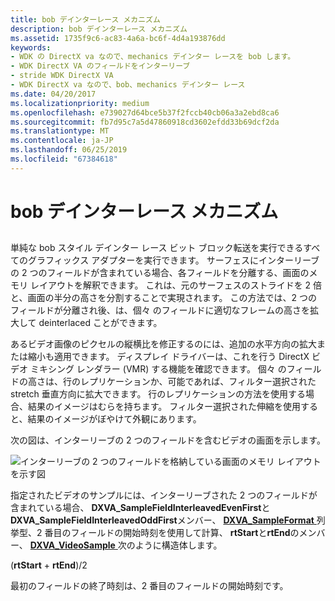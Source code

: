```yaml
---
title: bob デインターレース メカニズム
description: bob デインターレース メカニズム
ms.assetid: 1735f9c6-ac83-4a6a-bc6f-4d4a193876dd
keywords:
- WDK の DirectX va なので、mechanics デインター レースを bob します。
- WDK DirectX VA のフィールドをインターリーブ
- stride WDK DirectX VA
- WDK DirectX va なので、bob、mechanics デインター レース
ms.date: 04/20/2017
ms.localizationpriority: medium
ms.openlocfilehash: e739027d64bce5b37f2fccb40cb06a3a2ebd8ca6
ms.sourcegitcommit: fb7d95c7a5d47860918cd3602efdd33b69dcf2da
ms.translationtype: MT
ms.contentlocale: ja-JP
ms.lasthandoff: 06/25/2019
ms.locfileid: "67384618"
---
```

# <a name="bob-deinterlacing-mechanics"></a>bob デインターレース メカニズム


## <span id="ddk_bob_deinterlacing_mechanics_gg"></span><span id="DDK_BOB_DEINTERLACING_MECHANICS_GG"></span>


単純な bob スタイル デインター レース ビット ブロック転送を実行できるすべてのグラフィックス アダプターを実行できます。 サーフェスにインターリーブの 2 つのフィールドが含まれている場合、各フィールドを分離する、画面のメモリ レイアウトを解釈できます。 これは、元のサーフェスのストライドを 2 倍と、画面の半分の高さを分割することで実現されます。 この方法では、2 つのフィールドが分離され後、は、個々 のフィールドに適切なフレームの高さを拡大して deinterlaced ことができます。

あるビデオ画像のピクセルの縦横比を修正するのには、追加の水平方向の拡大または縮小も適用できます。 ディスプレイ ドライバーは、これを行う DirectX ビデオ ミキシング レンダラー (VMR) する機能を確認できます。 個々 のフィールドの高さは、行のレプリケーションか、可能であれば、フィルター選択された stretch 垂直方向に拡大できます。 行のレプリケーションの方法を使用する場合、結果のイメージはむらを持ちます。 フィルター選択された伸縮を使用すると、結果のイメージがぼやけて外観にあります。

次の図は、インターリーブの 2 つのフィールドを含むビデオの画面を示します。

![インターリーブの 2 つのフィールドを格納している画面のメモリ レイアウトを示す図](images/deinterlace.png)

指定されたビデオのサンプルには、インターリーブされた 2 つのフィールドが含まれている場合、 **DXVA\_SampleFieldInterleavedEvenFirst**と**DXVA\_SampleFieldInterleavedOddFirst**メンバー、 [ **DXVA\_SampleFormat** ](https://docs.microsoft.com/windows-hardware/drivers/ddi/content/dxva/ne-dxva-_dxva_sampleformat)列挙型、2 番目のフィールドの開始時刻を使用して計算、 **rtStart**と**rtEnd**のメンバー、 [ **DXVA\_VideoSample** ](https://docs.microsoft.com/windows-hardware/drivers/ddi/content/dxva/ns-dxva-_dxva_videosample)次のように構造体します。

(**rtStart** + **rtEnd**)/2

最初のフィールドの終了時刻は、2 番目のフィールドの開始時刻です。

 

 





